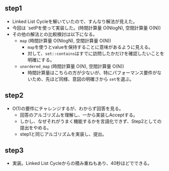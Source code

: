 ## step1
- Linked List Cycleを解いていたので、すんなり解法が見えた。
- 今回は `setPを使って実装した。(時間計算量 O(NlogN), 空間計算量 O(N))
- その他の解法との比較検討は以下になる。
  - `map` (時間計算量 O(NlogN), 空間計算量 O(N))
    - `map`を使うとvalueを保持することに意味があるように見える。
    - 対して、`set::contains`はすでに訪問したかだけを確認したいことを明確にする。
  - `unordered_map` (時間計算量 O(N), 空間計算量 O(N))
    - 時間計算量はこちらの方が少ないが、特にパフォーマンス要件がないため、先ほど同様、意図の明確さから `set`を選ぶ。

## step2
- O(1)の要件にチャレンジするが、わからず回答を見る。
  - 回答のアルゴリズムを理解し、一から実装しAcceptする。
  - しかし、なぜそれがうまく機能するかを言語化できず、Step2としての提出をやめる。
  - step1と同じアルゴリズムを実装し、提出。

## step3
- 実装。Linked List Cycleからの積み重ねもあり、40秒ほどでできる。